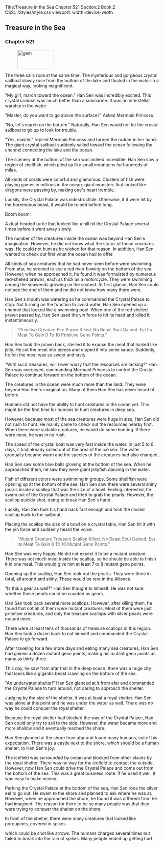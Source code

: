 Title:Treasure in the Sea 
Chapter:521 
Section:2 
Book:2 
CSS:../Styles/style.css 
viewport: width=device-width
  
## Treasure in the Sea
### Chapter 521 
<figure>
	<img src="../Images/gem.gif" alt="gem" id="gem" width="120" height="60" />
</figure>
  

  
  The three sails rose at the same time. The mysterious and gorgeous crystal sailboat slowly rose from the bottom of the lake and floated in the water in a magical way, looking magnificent.

"My girl, march toward the ocean." Han Sen was incredibly excited. This crystal sailboat was much better than a submarine. It was an interstellar warship in the water.

"Master, do you want to go above the surface?" Asked Mermaid Princess.

"No, let's march on the bottom." Naturally, Han Sen would not let the crystal sailboat to go up to look for trouble.

"Yes, master," replied Mermaid Princess and turned the rudder in her hand. The giant crystal sailboat suddenly sailed toward the ocean following the channel connecting the lake and the ocean.

The scenery at the bottom of the sea was indeed incredible. Han Sen saw a region of shellfish, which piled up like small mountains for hundreds of miles.

All kinds of corals were colorful and glamorous. Clusters of fish were playing games in millions in the ocean. giant monsters that looked like dragons were passing by, making one's heart tremble.

Luckily, the Crystal Palace was indestructible. Otherwise, if it were hit by the horrendous beast, it would be ruined before long.

Boom boom!

A dual-headed turtle that looked like a hill hit the Crystal Palace several times before it went away slowly.

The number of the creatures inside the ocean was beyond Han Sen's imagination. However, he did not know what the status of those creatures was. He could not hunt as he wished for that reason. In addition, Han Sen wanted to check out first what the ocean had to offer.

All kinds of sea creatures that he had never seen before were swimming. From afar, he seemed to see a red river flowing on the bottom of the sea. However, when he approached it, he found it was formulated by numerous red-shelled prawns, each as thick as a motorcycle. They were swimming among the seaweeds growing on the seabed. At first glance, Han Sen could not see the end of them and he did not know how many there were.

Han Sen's mouth was watering so he commanded the Crystal Palace to stop. Not turning on the function to avoid water, Han Sen opened up a channel that looked like a swimming pool. When one of the red shelled prawn passed by, Han Sen used the yin force to hit its head and killed it instantaneously.

> "Primitive Creature Fire Prawn Killed. No Beast Soul Gained. Eat Its Meat To Gain 0 To 10 Primitive Geno Points."

Han Sen took the prawn back, shelled it to expose the meat that looked like jelly. He cut the meat into pieces and dipped it into some sauce. Suddenly, he felt the meat was so sweet and tasty.

"With such treasures, will I ever worry that the resources are lacking?" Han Sen was overjoyed, commanding Mermaid Princess to control the Crystal Palace to continue forward on the bottom of the ocean.

The creatures in the ocean were much more than the land. They were beyond Han Sen's imagination. Many of them Han Sen has never heard of before.

Humans did not have the ability to hunt creatures in the ocean yet. This might be the first time for humans to hunt creatures in deep sea.

However, because most of the sea creatures were huge in size, Han Sen did not rush to hunt. He mainly came to check out the resources nearby first. When there were suitable creatures, he would do some hunting. If there were none, he was in no rush.

The speed of the crystal boat was very fast inside the water. In just 5 to 6 days, it had already sailed out of the area of the ice sea. The water gradually became warm and the species of the creatures had also changed.

Han Sen saw some blue balls glowing at the bottom of the sea. When he approached them, he saw they were giant jellyfish dancing in the water.

Fish of different colors were swimming in groups. Some shellfish were opening up at the bottom of the sea. Han Sen saw there were several shiny pearls inside a scallop that was the size of a bowl. Feeling interested, he swam out of the Crystal Palace and tried to grab the pearls. However, the scallop quickly shot, trying to break Han Sen's hand.

Luckily, Han Sen took his hand back fast enough and took the closed scallop back to the sailboat.

Placing the scallop the size of a bowl on a crystal table, Han Sen hit it with the yin force and suddenly heard the voice.

> "Mutant Creature Treasure Scallop Killed. No Beast Soul Gained. Eat Its Meat To Gain 0 To 10 Mutant Geno Points."

Han Sen was very happy. He did not expect it to be a mutant creature. There was not much meat inside the scallop, so he should be able to finish it in one meal. This would give him at least 7 to 8 mutant geno points.

Opening up the scallop, Han Sen took out the pearls. They were three in total, all around and shiny. These would be rare in the Alliance.

"Is this a gear as well?" Han Sen thought to himself. He was not sure whether these pearls could be counted as gears.

Han Sen took back several more scallops. However, after killing them, he found that not all of them were mutant creatures. Most of them were just primitive creatures, and only the treasure scallops with silver pearls were mutant ones.

There were at least tens of thousands of treasure scallops in this region. Han Sen took a dozen back to eat himself and commanded the Crystal Palace to go forward.

After traveling for a few more days and eating many sea creatures, Han Sen had gained a dozen mutant geno points, making his mutant geno points as many as thirty-three.

This day, he saw from afar that in the deep ocean, there was a huge city that looks like a gigantic beast crawling on the bottom of the sea.

"An underwater shelter!" Han Sen glanced at it from afar and commanded the Crystal Palace to turn around, not daring to approach the shelter.

Judging by the size of the shelter, it was at least a royal shelter. Han Sen was alone at this point and he was under the water as well. There was no way he could conquer the royal shelter.

Because the royal shelter had blocked the way of the Crystal Palace, Han Sen could only try to sail to the side. However, the water became more and more shallow and it eventually reached the shore.

Han Sen glanced at the shore from afar and found many humans, out of his expectation. There was a castle next to the shore, which should be a human shelter, to Han Sen's joy.

The icefield was surrounded by ocean and blocked from other places by the royal shelter. There was no way for the icefield to contact the outside. However, now Han Sen could drive the Crystal Palace and come out from the bottom of the sea. This was a great business route. If he used it well, it was easy to make money.

Parking the Crystal Palace at the bottom of the sea, Han Sen rode the silver eel to go out. He swam to the shore and planned to ask where he was at. However, when he approached the shore, he found it was different from he had imagined. The reason for there to be so many people was that they were trying to conquer the shelter on the shore.

In front of the shelter, there were many creatures that looked like porcupines, covered in spikes

which could be shot like arrows. The humans charged several times but failed to break into the rain of spikes. Many people ended up getting hurt.
